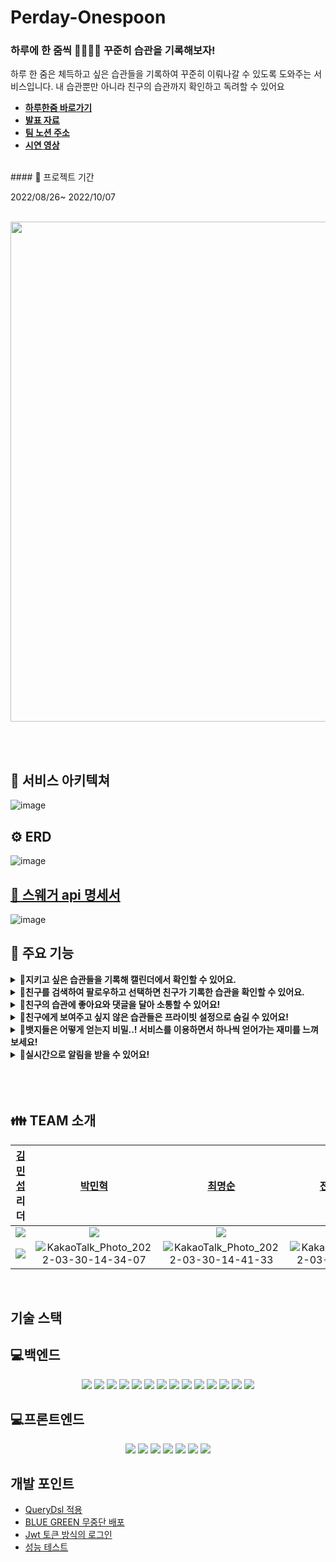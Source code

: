 # Perday-Onespoon
### 하루에 한 줌씩 🧑🏻‍🌾🌱 꾸준히 습관을 기록해보자! <br>

하루 한 줌은 체득하고 싶은 습관들을 기록하여 꾸준히 이뤄나갈 수 있도록 도와주는 서비스입니다.
내 습관뿐만 아니라 친구의 습관까지 확인하고 독려할 수 있어요
<br>
- **[하루한줌 바로가기](https://www.perday-onespoon.com/)<br>**
- **[발표 자료](https://docs.google.com/presentation/d/1u2x1SL4Bt863htJeiWeb8mTztDs20Rne1hU_DN310EU/edit?usp=sharing)<br>**
- **[팀 노션 주소](https://www.notion.so/3-8b744f1d04da4c41812b94df4ad65035)**
- **[시연 영상]()<br>**
<br>
#### 📆 프로젝트 기간 <br>

2022/08/26~ 2022/10/07



<br>


   <img src="https://img1.daumcdn.net/thumb/R1280x0/?scode=mtistory2&fname=https%3A%2F%2Fblog.kakaocdn.net%2Fdn%2FmtAhG%2FbtrNhOL2bvc%2FnjDlPCDAfNPXkU5q19MNq0%2Fimg.jpg" width="800">

<br><br>

## 📖 서비스 아키텍쳐

![image](https://img1.daumcdn.net/thumb/R1280x0/?scode=mtistory2&fname=https%3A%2F%2Fblog.kakaocdn.net%2Fdn%2Fbg3Vqy%2FbtrNjyBAtmG%2Fz58lk6MglF7kHzwkWhkgBK%2Fimg.png)


## ⚙️ ERD

![image](https://perday-onespoon.s3.ap-northeast-2.amazonaws.com/p+(1).png)

## [📄 스웨거 api 명세서](https://park-minhyeok.shop/swagger-ui.html#/)
![image](https://perday-onespoon.s3.ap-northeast-2.amazonaws.com/%E1%84%89%E1%85%B3%E1%84%8F%E1%85%B3%E1%84%85%E1%85%B5%E1%86%AB%E1%84%89%E1%85%A3%E1%86%BA+2022-10-06+%E1%84%8B%E1%85%A9%E1%84%92%E1%85%AE+6.50.04.png)

## 💖 주요 기능

<details>

  <summary><strong>📅지키고 싶은 습관들을 기록해 캘린더에서 확인할 수 있어요.</strong></summary>

  <br/>

  <ul>

<li>습관은 3일과 7일 중에 선택할 수 있습니다.</li>
<li>시간과 캐릭터를 선택할 수 있습니다.</li>
<img src="https://perday-onespoon.s3.ap-northeast-2.amazonaws.com/%E1%84%89%E1%85%B3%E1%84%8F%E1%85%B3%E1%84%85%E1%85%B5%E1%86%AB%E1%84%89%E1%85%A3%E1%86%BA+2022-10-06+%E1%84%8B%E1%85%A9%E1%84%92%E1%85%AE+6.56.59.png" width="200">
<li>설정한 시간으로 타이머를 진행하고 습관을 달성할 수 있습니다.</li>
<img src="https://perday-onespoon.s3.ap-northeast-2.amazonaws.com/%E1%84%89%E1%85%B3%E1%84%8F%E1%85%B3%E1%84%85%E1%85%B5%E1%86%AB%E1%84%89%E1%85%A3%E1%86%BA+2022-10-06+%E1%84%8B%E1%85%A9%E1%84%92%E1%85%AE+7.29.43.png" width="200">
<li>설정한 습관을 캘린더에서도 확인할 수 있습니다.</li>


  </ul>

</details>

<details>

  <summary><strong> 🙌친구를 검색하여 팔로우하고 선택하면 친구가 기록한 습관을 확인할 수 있어요.</strong></summary>

  <br/>

  <ul>

<li>친구의 이메일, 이름 또는 검색코드를 사용하여 검색할 수 있습니다.</li>
<img src="https://perday-onespoon.s3.ap-northeast-2.amazonaws.com/%E1%84%89%E1%85%B3%E1%84%8F%E1%85%B3%E1%84%85%E1%85%B5%E1%86%AB%E1%84%89%E1%85%A3%E1%86%BA+2022-10-06+%E1%84%8B%E1%85%A9%E1%84%92%E1%85%AE+7.31.32.png" width="200">
<li>캘린더에서 친구가 공개 설정한 습관을 확인할 수 있습니다.</li>
<img src="https://perday-onespoon.s3.ap-northeast-2.amazonaws.com/%E1%84%89%E1%85%B3%E1%84%8F%E1%85%B3%E1%84%85%E1%85%B5%E1%86%AB%E1%84%89%E1%85%A3%E1%86%BA+2022-10-06+%E1%84%8B%E1%85%A9%E1%84%92%E1%85%AE+7.32.40.png" width="200">



  </ul>

</details>

<details>

  <summary><strong> 👀친구의 습관에 좋아요와 댓글을 달아 소통할 수 있어요!</strong></summary>

  <br/>

  <ul>

  <li>친구가 어떤 습관을 했는지 둘러보고 응원과 코멘트를 남길 수 있습니다.</li>
  <img src="https://perday-onespoon.s3.ap-northeast-2.amazonaws.com/%E1%84%89%E1%85%B3%E1%84%8F%E1%85%B3%E1%84%85%E1%85%B5%E1%86%AB%E1%84%89%E1%85%A3%E1%86%BA+2022-10-06+%E1%84%8B%E1%85%A9%E1%84%92%E1%85%AE+7.36.25.png" width="200">


  </ul>

</details>

<details>

  <summary><strong>👫친구에게 보여주고 싶지 않은 습관들은 프라이빗 설정으로 숨길 수 있어요!</strong></summary>

<br/>

<ul>


</ul>

</details>

<details>

  <summary><strong>🏅뱃지들은 어떻게 얻는지 비밀..! 서비스를 이용하면서 하나씩 얻어가는 재미를 느껴보세요!</strong></summary>

  <br/>

  <ul>

<li>얻은 뱃지들은 이미지와 함께 언제 획득했는지 알 수 있습니다.</li>
<li>얻지 않은 뱃지들은 물음표 모양의 뱃지와 함께 힌트를 제공합니다.</li>


  </ul>

</details>

<details>

  <summary><strong>📢실시간으로 알림을 받을 수 있어요!</strong></summary>

  <br/>

  <ul>

  <li>뱃지 획득, 댓글, 좋아요, 습관 달성 시 실시간으로 알림을 받을 수 있습니다.</li>


  </ul>

</details>

<br>
<br><br>

## 👪 TEAM 소개
|                                                             [김민섭](https://github.com/alstjq8251) 리더                                                              |                                                                               [박민혁](https://github.com/Park-Seaweed)                                                                                |                                                       [최명순](https://github.com/roy656)                                                        |                                                    [전소연](https://github.com/soyeon102) 부리더                                                    |                                                                                [배지영](https://github.com/BaejiGongju)                                            |
|:----------------------------------------------------------------------------------------------------------------------------------------------------------------:|:---------------------------------------------------------------------------------------------------------------------------------------------------------------------------------------------------:|:---------------------------------------------------------------------------------------------------------------------------------------------:|:---------------------------------------------------------------------------------------------------------------------------------------------:|:---------------------------------------------------------------------------------------------------------------------------------------------------------------:|
|                                <img src="https://img.shields.io/badge/Back end-fcfd82?style=for-the-badge&logo=&logoColor=white">                                |                                                                   <img src="https://img.shields.io/badge/Back end-fcfd82?style=for-the-badge&logo=&logoColor=white">                                                                    |                                        <img src="https://img.shields.io/badge/Back end-fcfd82?style=for-the-badge&logo=&logoColor=white">                                         |                      <img src="https://img.shields.io/badge/front end-fcfd82?style=for-the-badge&logo=&logoColor=white">                      |                                             <img src="https://img.shields.io/badge/front end-fcfd82?style=for-the-badge&logo=&logoColor=white">                 |
| ![](https://img1.daumcdn.net/thumb/R1280x0/?scode=mtistory2&fname=https%3A%2F%2Fblog.kakaocdn.net%2Fdn%2FDO9Ma%2FbtrNhOrVyfo%2F0tAlwnBSxOvKYDMD682Zik%2Fimg.png) | ![KakaoTalk_Photo_2022-03-30-14-34-07](https://img1.daumcdn.net/thumb/R1280x0/?scode=mtistory2&fname=https%3A%2F%2Fblog.kakaocdn.net%2Fdn%2FzR6lR%2FbtrNjzHoynR%2FI4iKHEHRzPhXzKSm8xWxL0%2Fimg.png) | ![KakaoTalk_Photo_2022-03-30-14-41-33](https://user-images.githubusercontent.com/79740505/161509182-6a56457f-b0e6-45f0-b40e-d95cbf48619c.png) | ![KakaoTalk_Photo_2022-03-30-14-41-33](https://perday-onespoon.s3.ap-northeast-2.amazonaws.com/KakaoTalk_Photo_2022-09-29-22-08-14.png) | ![KakaoTalk_Photo_2022-03-30-14-41-33](https://img1.daumcdn.net/thumb/R1280x0/?scode=mtistory2&fname=https%3A%2F%2Fblog.kakaocdn.net%2Fdn%2Fcb1y70%2FbtrNjz1HUuc%2FeMbRbc12c8KQWzWLGTWKsK%2Fimg.png) |

<br>


## 기술 스택
## 💻백엔드
 <p align="center">
 <img src="https://img.shields.io/badge/java-007396?style=for-the-badge&logo=java&logoColor=white"> 
 <img src="https://img.shields.io/badge/Spring-6DB33F?style=for-the-badge&logo=Spring&logoColor=white">
 <img src="https://img.shields.io/badge/-Springboot-6DB33F?style=for-the-badge&logo=Springboot&logoColor=white">
 <img src="https://img.shields.io/badge/MySQL-4479A1?style=for-the-badge&logo=MySQL&logoColor=white">
 <img src="https://img.shields.io/badge/NGINX-009639?style=for-the-badge&logo=NGINX&logoColor=white">
 <img src="https://img.shields.io/badge/Amazon CloudWatch-FF4F8B?style=for-the-badge&logo=Amazon CloudWatch&logoColor=white">
 <img src="https://img.shields.io/badge/Apache JMeter-D22128?style=for-the-badge&logo=Apache JMeter&logoColor=white">
 <img src="https://img.shields.io/badge/Notion-000000?style=for-the-badge&logo=Notion&logoColor=white">
 <img src="https://img.shields.io/badge/GitHub Actions-2088FF?style=for-the-badge&logo=GitHub Actions&logoColor=white">
 <img src="https://img.shields.io/badge/QueryDsl-2088FF?style=for-the-badge&logo=&logoColor=white"> 
 <img src="https://img.shields.io/badge/Amazon S3-569A31?style=for-the-badge&logo=Amazon S3&logoColor=white">
 <img src="https://img.shields.io/badge/Amazon EC2-FF9900?style=for-the-badge&logo=Amazon EC2&logoColor=white">
 <img src="https://img.shields.io/badge/SSL-721412?style=for-the-badge&logo=SSL&logoColor=white">
 <img src="https://img.shields.io/badge/Swagger-85EA2D?style=for-the-badge&logo=Swagger&logoColor=white">

 </p>


## 💻프론트엔드
<p align="center">
  <img src="https://img.shields.io/badge/JavaScript-F7DF1E?style=for-the-badge&logo=JavaScript&logoColor=white">
  <img src="https://img.shields.io/badge/React-61DAFB?style=for-the-badge&logo=React&logoColor=white">
  <img src="https://img.shields.io/badge/React Query-FF4154?style=for-the-badge&logo=React Query&logoColor=white">
  <img src="https://img.shields.io/badge/Axios-5A29E4?style=for-the-badge&logo=Axios&logoColor=white">
  <img src="https://img.shields.io/badge/styled components-DB7093?style=for-the-badge&logo=styled components&logoColor=white">
  <img src="https://img.shields.io/badge/Notion-000000?style=for-the-badge&logo=Notion&logoColor=white">
  <img src="https://img.shields.io/badge/Figma-F24E1E?style=for-the-badge&logo=Figma&logoColor=white">






 








##  개발 포인트
- [QueryDsl 적용]()
- [BLUE GREEN 무중단 배포]()
- [Jwt 토큰 방식의 로그인]()
- [성능 테스트]()
















</p>
<br>
<br>